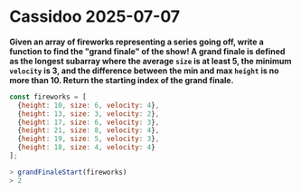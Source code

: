 # Cassidoo 2025-07-07

**Given an array of fireworks representing a series going off, write a function
to find the "grand finale" of the show! A grand finale is defined as the longest
subarray where the average `size` is at least 5, the minimum `velocity` is 3,
and the difference between the min and max `height` is no more than 10. Return
the starting index of the grand finale.**

```javascript
const fireworks = [
  {height: 10, size: 6, velocity: 4},
  {height: 13, size: 3, velocity: 2},
  {height: 17, size: 6, velocity: 3},
  {height: 21, size: 8, velocity: 4},
  {height: 19, size: 5, velocity: 3},
  {height: 18, size: 4, velocity: 4}
];

> grandFinaleStart(fireworks)
> 2
```
